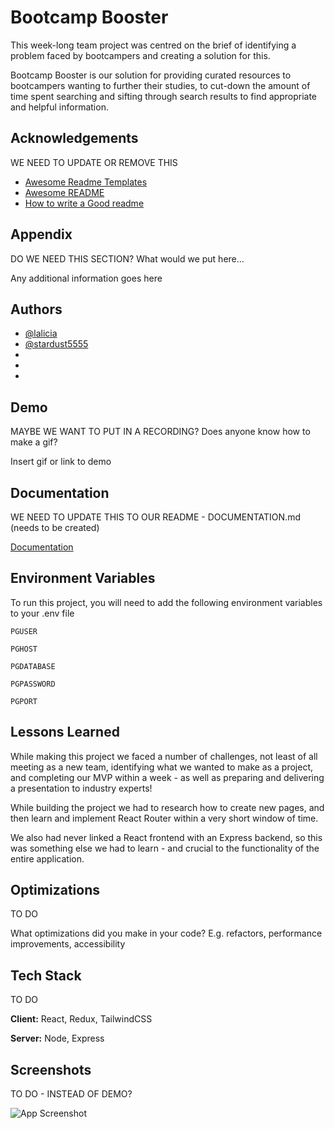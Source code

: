 # Bootcamp Booster

This week-long team project was centred on the brief of identifying a problem faced by bootcampers and creating a solution for this.

Bootcamp Booster is our solution for providing curated resources to bootcampers wanting to further their studies, to cut-down the amount of time spent searching and sifting through search results to find appropriate and helpful information.

## Acknowledgements

WE NEED TO UPDATE OR REMOVE THIS

- [Awesome Readme Templates](https://awesomeopensource.com/project/elangosundar/awesome-README-templates)
- [Awesome README](https://github.com/matiassingers/awesome-readme)
- [How to write a Good readme](https://bulldogjob.com/news/449-how-to-write-a-good-readme-for-your-github-project)

## Appendix

DO WE NEED THIS SECTION? What would we put here...

Any additional information goes here

## Authors

- [@lalicia](https://www.github.com/lalicia)
- [@stardust5555](https://www.github.com/stardust5555)
-
-
-

## Demo

MAYBE WE WANT TO PUT IN A RECORDING? Does anyone know how to make a gif?

Insert gif or link to demo

## Documentation

WE NEED TO UPDATE THIS TO OUR README - DOCUMENTATION.md (needs to be created)

[Documentation](https://linktodocumentation)

## Environment Variables

To run this project, you will need to add the following environment variables to your .env file

`PGUSER`

`PGHOST`

`PGDATABASE`

`PGPASSWORD`

`PGPORT`

## Lessons Learned

While making this project we faced a number of challenges, not least of all meeting as a new team, identifying what we wanted to make as a project, and completing our MVP within a week - as well as preparing and delivering a presentation to industry experts!

While building the project we had to research how to create new pages, and then learn and implement React Router within a very short window of time.

We also had never linked a React frontend with an Express backend, so this was something else we had to learn - and crucial to the functionality of the entire application.

## Optimizations

TO DO

What optimizations did you make in your code? E.g. refactors, performance improvements, accessibility

## Tech Stack

TO DO

**Client:** React, Redux, TailwindCSS

**Server:** Node, Express

## Screenshots

TO DO - INSTEAD OF DEMO?

![App Screenshot](https://via.placeholder.com/468x300?text=App+Screenshot+Here)
